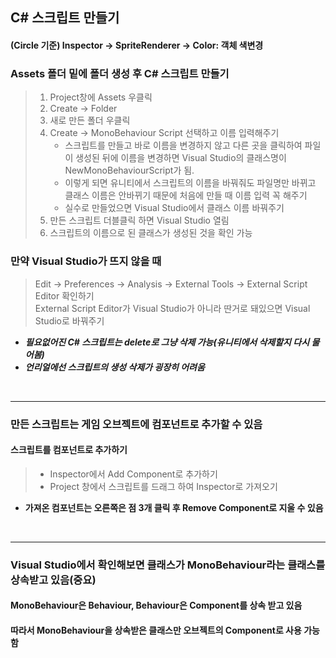 ## C# 스크립트 만들기
#### (Circle 기준) Inspector -> SpriteRenderer -> Color: 객체 색변경

### Assets 폴더 밑에 폴더 생성 후 C# 스크립트 만들기
> 1. Project창에 Assets 우클릭  
> 2. Create -> Folder  
> 3. 새로 만든 폴더 우클릭  
> 4. Create -> MonoBehaviour Script 선택하고 이름 입력해주기  
>		* 스크립트를 만들고 바로 이름을 변경하지 않고 다른 곳을 클릭하여 파일이 생성된 뒤에 이름을 변경하면 Visual Studio의 클래스명이 NewMonoBehaviourScript가 됨.  
>		* 이렇게 되면 유니티에서 스크립트의 이름을 바꿔줘도 파일명만 바뀌고 클래스 이름은 안바뀌기 때문에 처음에 만들 때 이름 입력 꼭 해주기  
>		* 실수로 만들었으면 Visual Studio에서 클래스 이름 바꿔주기  
> 5. 만든 스크립트 더블클릭 하면 Visual Studio 열림  
> 6. 스크립트의 이름으로 된 클래스가 생성된 것을 확인 가능  


### 만약 Visual Studio가 뜨지 않을 때
> Edit -> Preferences -> Analysis -> External Tools -> External Script Editor 확인하기  
> External Script Editor가 Visual Studio가 아니라 딴거로 돼있으면 Visual Studio로 바꿔주기

* **_필요없어진 C# 스크립트는 delete로 그냥 삭제 가능(유니티에서 삭제할지 다시 물어봄)_**
* **_언리얼에선 스크립트의 생성 삭제가 굉장히 어려움_**

<br>

***

### 만든 스크립트는 게임 오브젝트에 컴포넌트로 추가할 수 있음

#### 스크립트를 컴포넌트로 추가하기
> * Inspector에서 Add Component로 추가하기  
> * Project 창에서 스크립트를 드래그 하여 Inspector로 가져오기

* **가져온 컴포넌트는 오른쪽은 점 3개 클릭 후 Remove Component로 지울 수 있음**

<br>

***

### Visual Studio에서 확인해보면 클래스가 MonoBehaviour라는 클래스를 상속받고 있음(중요)
#### MonoBehaviour은 Behaviour, Behaviour은 Component를 상속 받고 있음
#### 따라서 MonoBehaviour을 상속받은 클래스만 오브젝트의 Component로 사용 가능함
